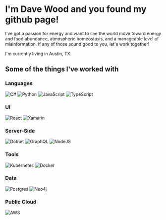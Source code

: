 <h1>I'm Dave Wood and you found my github page!</h1>

I've got a passion for energy and want to see the world move toward energy and food abundance, atmospheric homeostasis, and a manageable level of misinformation. If any of those sound good to you, let's work together!

I'm currently living in Austin, TX.

<h2>Some of the things I've worked with</h2>

### Languages
![C#](https://shields.io/badge/-C%23-05122A?style=flat&logo=csharp)
![Python](https://shields.io/badge/-Python-05122A?style=flat&logo=python)
![JavaScript](https://shields.io/badge/-JavaScript-05122A?style=flat&logo=javascript)
![TypeScript](https://shields.io/badge/-TypeScript-05122A?style=flat&logo=typescript)

### UI
![React](https://shields.io/badge/-React-05122A?style=flat&logo=react)
![Xamarin](https://shields.io/badge/-Xamarin-05122A?style=flat&logo=xamarin)

### Server-Side
![Dotnet](https://shields.io/badge/-%2ENet-05122A?style=flat&logo=dotnet)
![GraphQL](https://shields.io/badge/-GraphQL-05122A?style=flat&logo=graphql)
![NodeJS](https://shields.io/badge/-NodeJS-05122A?style=flat&logo=nodedotjs)

### Tools
![Kubernetes](https://shields.io/badge/-Kubernetes-05122A?style=flat&logo=kubernetes)
![Docker](https://shields.io/badge/-Docker-05122A?style=flat&logo=docker)

### Data
![Postgres](https://shields.io/badge/-Postgres-05122A?style=flat&logo=postgresql)
![Neo4j](https://shields.io/badge/-Neo4j-05122A?style=flat&logo=neo4j)

### Public Cloud
![AWS](https://shields.io/badge/-AWS-05122A?style=flat&logo=amazon-aws)

<!--
**dwood1/dwood1** is a ✨ _special_ ✨ repository because its `README.md` (this file) appears on your GitHub profile.

Here are some ideas to get you started:

- 🔭 I’m currently working on ...
- 🌱 I’m currently learning ...
- 👯 I’m looking to collaborate on ...
- 🤔 I’m looking for help with ...
- 💬 Ask me about ...
- 📫 How to reach me: ...
- 😄 Pronouns: ...
- ⚡ Fun fact: ...
-->
